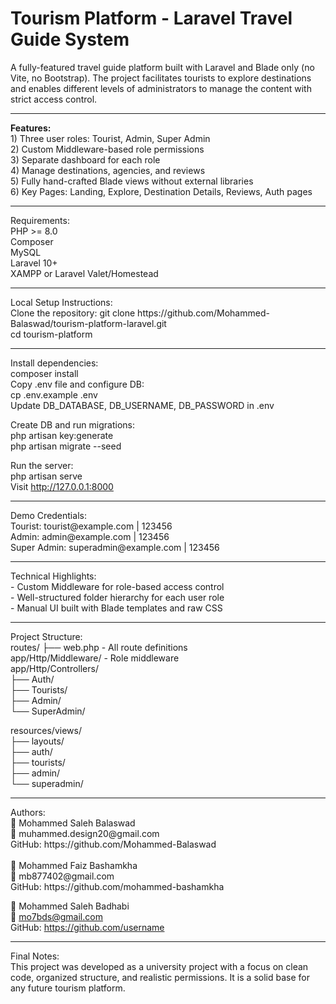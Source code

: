 <h1>Tourism Platform - Laravel Travel Guide System</h1>
A fully-featured travel guide platform built with Laravel and Blade only (no Vite, no Bootstrap).
The project facilitates tourists to explore destinations and enables different levels of administrators to manage the content with strict access control.
   <hr> 
<strong>Features:</strong> <br>
1) Three user roles: Tourist, Admin, Super Admin<br>
2) Custom Middleware-based role permissions<br>
3) Separate dashboard for each role<br>
4) Manage destinations, agencies, and reviews<br>
5) Fully hand-crafted Blade views without external libraries<br>
6) Key Pages: Landing, Explore, Destination Details, Reviews, Auth pages<br>
<hr>
Requirements:<br>
PHP >= 8.0<br>
Composer<br>
MySQL<br>
Laravel 10+<br>
XAMPP or Laravel Valet/Homestead<br>
<hr>
Local Setup Instructions:<br>
Clone the repository:
git clone https://github.com/Mohammed-Balaswad/tourism-platform-laravel.git<br>
cd tourism-platform<br>
<hr>
Install dependencies:<br>
composer install<br>
Copy .env file and configure DB:<br>
cp .env.example .env<br>
Update DB_DATABASE, DB_USERNAME, DB_PASSWORD in .env<br>

Create DB and run migrations:<br>
php artisan key:generate<br>
php artisan migrate --seed<br>

Run the server:<br>
php artisan serve<br>
Visit http://127.0.0.1:8000<br>
<hr>
Demo Credentials:<br>
Tourist: tourist@example.com | 123456<br>
Admin: admin@example.com | 123456<br>
Super Admin: superadmin@example.com | 123456<br>
<hr>
Technical Highlights:<br>
- Custom Middleware for role-based access control<br>
- Well-structured folder hierarchy for each user role<br>
- Manual UI built with Blade templates and raw CSS<br>
  <hr>
Project Structure:<br>
routes/
├── web.php - All route definitions<br>
app/Http/Middleware/ - Role middleware<br>
app/Http/Controllers/<br>
├── Auth/<br>
├── Tourists/<br>
├── Admin/<br>
└── SuperAdmin/<br>

resources/views/<br>
├── layouts/<br>
├── auth/<br>
├── tourists/<br>
├── admin/<br>
└── superadmin/<br>
<hr>
Authors:<br>
👤 Mohammed Saleh Balaswad<br>
📧 muhammed.design20@gmail.com<br>
GitHub: https://github.com/Mohammed-Balaswad<br>
<br>
👤 Mohammed Faiz Bashamkha<br>
📧 mb877402@gmail.com<br>
GitHub: https://github.com/mohammed-bashamkha<br>

👤 Mohammed Saleh Badhabi<br>
📧 mo7bds@gmail.com<br>
GitHub: https://github.com/username<br>
<hr>
Final Notes:<br>
This project was developed as a university project with a focus on clean code, organized structure, and realistic permissions. It is a solid base for any future tourism platform.
